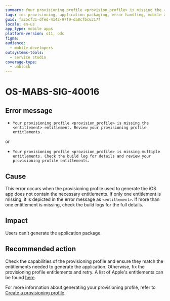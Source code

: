 ```yaml
---
summary: Your provisioning profile <provision_profile> is missing the <entitlement> entitlement.
tags: ios provisioning, application packaging, error handling, mobile app distribution, entitlements management
guid: fa25cf31-dfed-4142-97f9-da8cfbc6317f
locale: en-us
app_type: mobile apps
platform-version: o11, odc
figma:
audience:
  - mobile developers
outsystems-tools:
  - service studio
coverage-type:
  - unblock
---
```


# OS-MABS-SIG-40016

## Error message

* `Your provisioning profile <provision_profile> is missing the <entitlement> entitlement. Review your provisioning profile entitlements.`

or

* `Your provisioning profile <provision_profile> is missing multiple entitlements. Check the build log for details and review your provisioning profile entitlements.`

## Cause

This error occurs when the provisioning profile used to generate the iOS app does not contain the necessary entitlements. If only one entitlement is missing, it is depicted in the error message as `<entitlement>`. If more than one entitlement is missing, check the build logs for the full details.

## Impact

Users can't generate the application package.

## Recommended action

Check the capabilities of the provisioning profile and ensure they match the entitlements needed to generate the application. Otherwise, fix the provisioning profile entitlements and retry. A list of Apple's entitlements can be found [here](https://developer.apple.com/documentation/bundleresources/entitlements).

For more information about generating your provisioning profile, refer to [Create a provisioning profile](https://success.outsystems.com/Documentation/11/Delivering_Mobile_Apps/Generate_and_Distribute_Your_Mobile_App/More_Information_on_Generating_and_Distributing_Mobile_Apps#create-a-provisioning-profile).
